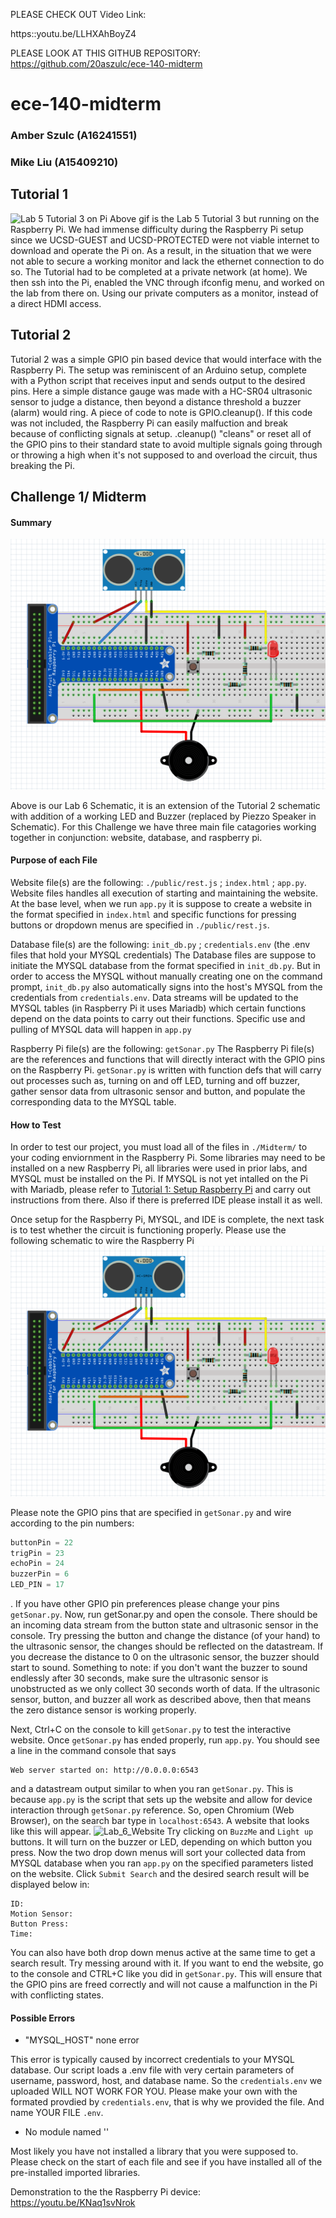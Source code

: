 PLEASE CHECK OUT Video Link:

https::youtu.be/LLHXAhBoyZ4


PLEASE LOOK AT THIS GITHUB REPOSITORY:
https://github.com/20aszulc/ece-140-midterm



# ece-140-midterm
### Amber Szulc (A16241551)
### Mike Liu (A15409210)

## Tutorial 1
![Lab 5 Tutorial 3 on Pi](Midterm/media/Lab5Tutorial3.gif)
Above gif is the Lab 5 Tutorial 3 but running on the Raspberry Pi. We had immense difficulty during the Raspberry Pi setup since we UCSD-GUEST and UCSD-PROTECTED were not viable internet to download and operate the Pi on. As a result, in the situation that we were not able to secure a working monitor and lack the ethernet connection to do so. The Tutorial had to be completed at a private network (at home). We then ssh into the Pi, enabled the VNC through ifconfig menu, and worked on the lab from there on. Using our private computers as a monitor, instead of a direct HDMI access.

## Tutorial 2
Tutorial 2 was a simple GPIO pin based device that would interface with the Raspberry Pi. The setup was reminiscent of an Arduino setup, complete with a Python script that receives input and sends output to the desired pins. Here a simple distance gauge was made with a HC-SR04 ultrasonic sensor to judge a distance, then beyond a distance threshold a buzzer (alarm) would ring. A piece of code to note is GPIO.cleanup(). If this code was not included, the Raspberry Pi can easily malfuction and break because of conflicting signals at setup. .cleanup() "cleans" or reset all of the GPIO pins to their standard state to avoid multiple signals going through or throwing a high when it's not supposed to and overload the circuit, thus breaking the Pi.

## Challenge 1/ Midterm
#### Summary
![Lab 6 Schematic](Midterm/media/Lab_6_Schematic.png)

Above is our Lab 6 Schematic, it is an extension of the Tutorial 2 schematic with addition of a working LED and Buzzer (replaced by Piezzo Speaker in Schematic). For this Challenge we have three main file catagories working together in conjunction: website, database, and raspberry pi.

#### Purpose of each File
Website file(s) are the following: ```./public/rest.js``` ; ```index.html``` ;  ```app.py```.
 Website files handles all execution of starting and maintaining the website. At the base level, when we run ```app.py``` it is suppose to create a website in the format specified in ```index.html``` and specific functions for pressing buttons or dropdown menus are specified in ```./public/rest.js```. 

Database file(s) are the following: ```init_db.py``` ; ```credentials.env``` (the .env files that hold your MYSQL credentials)
The Database files are suppose to initiate the MYSQL database from the format specified in ```init_db.py```. But in order to access the MYSQL without manually creating one on the command prompt, ```init_db.py``` also automatically signs into the host's MYSQL from the credentials from ```credentials.env```. Data streams will be updated to the MYSQL tables (in Raspberry Pi it uses Mariadb) which certain functions depend on the data points to carry out their functions. Specific use and pulling of MYSQL data will happen in ```app.py```

Raspberry Pi file(s) are the following: ```getSonar.py```
The Raspberry Pi file(s) are the references and functions that will directly interact with the GPIO pins on the Raspberry Pi. ```getSonar.py``` is written with function defs that will carry out processes such as, turning on and off LED, turning and off buzzer, gather sensor data from ultrasonic sensor and button, and populate the corresponding data to the MYSQL table. 

#### How to Test
In order to test our project, you must load all of the files in ```./Midterm/``` to your coding enviornment in the Raspberry Pi. Some libraries may need to be installed on a new Raspberry Pi, all libraries were used in prior labs, and MYSQL must be installed on the Pi. If MYSQL is not yet intalled on the Pi with Mariadb, please refer to [Tutorial 1: Setup Raspberry Pi](https://docs.google.com/document/d/1dpmIBfNe_0GEucv2xybTPxQJdKOX5EFjvQsj6BtVsFU/edit) and carry out instructions from there. Also if there is preferred IDE please install it as well.

Once setup for the Raspberry Pi, MYSQL, and IDE is complete, the next task is to test whether the circuit is functioning properly. Please use the following schematic to wire the Raspberry Pi
![Lab 6 Schematic](Midterm/media/Lab_6_Schematic.png)

Please note the GPIO pins that are specified in ```getSonar.py``` and wire according to the pin numbers:
``` python
buttonPin = 22
trigPin = 23
echoPin = 24
buzzerPin = 6
LED_PIN = 17
```
. If you have other GPIO pin preferences please change your pins ```getSonar.py```.
Now, run getSonar.py and open the console. There should be an incoming data stream from the button state and ultrasonic sensor in the console. Try pressing the button and change the distance (of your hand) to the ultrasonic  sensor, the changes should be reflected on the datastream. If you decrease the distance to 0 on the ultrasonic sensor, the buzzer should start to sound. Something to note: if you don't want the buzzer to sound endlessly after 30 seconds, make sure the ultrasonic sensor is unobstructed as we only collect 30 seconds worth of data.
If the ultrasonic sensor, button, and buzzer all work as described above, then that means the zero distance sensor is working properly. 

Next, Ctrl+C on the console to kill ```getSonar.py``` to test the interactive website. Once ```getSonar.py``` has ended properly, run ```app.py```. You should see a line in the command console that says
```
Web server started on: http://0.0.0.0:6543
```
and a datastream output similar to when you ran ```getSonar.py```. This is because ```app.py``` is the script that sets up the website and allow for device interaction through ```getSonar.py``` reference. So, open Chromium (Web Browser), on the search bar type in ```localhost:6543```. A website that looks like this will appear.
![Lab_6_Website](./public/media/Lab_6_Website.png)
Try clicking on ```BuzzMe``` and ```Light up``` buttons. It will turn on the buzzer or LED, depending on which button you press. Now the two drop down menus will sort your collected data from MYSQL database when you ran ```app.py``` on the specified parameters listed on the website. Click ```Submit Search``` and the desired search result will be displayed below in:
```
ID:
Motion Sensor:
Button Press:
Time:
```
You can also have both drop down menus active at the same time to get a search result. Try messing around with it.
If you want to end the website, go to the console and CTRL+C like you did in ```getSonar.py```. This will ensure that the GPIO pins are freed correctly and will not cause a malfunction in the Pi with conflicting states.

#### Possible Errors
- "MYSQL_HOST" none error

This error is typically caused by incorrect credentials to your MYSQL database. Our script loads a .env file with very certain parameters of username, password, host, and database name. So the ```credentials.env``` we uploaded WILL NOT WORK FOR YOU. Please make your own with the formated provdied by ```credentials.env```, that is why we provided the file. And name YOUR FILE ```.env```. 
- No module named '<module name here>'

Most likely you have not installed a library that you were supposed to. Please check on the start of each file and see if you have installed all of the pre-installed imported libraries.

Demonstration to the the Raspberry Pi device:
https://youtu.be/KNaq1svNrok
